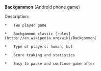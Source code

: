 **Backgammon** 
(Android phone game)



Description:


    *   Two player game

    *   Backgammon classic [rules](https://en.wikipedia.org/wiki/Backgammon) 

    *   Type of players: human, bot

    *   Score traking and statistics

    *   Easy to pause and continue game after
